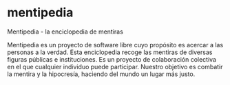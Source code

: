 # mentipedia
Mentipedia - la enciclopedia de mentiras

Mentipedia es un proyecto de software libre cuyo propósito es acercar a las personas a la verdad. Esta enciclopedia recoge las mentiras de diversas figuras 
públicas e instituciones. Es un proyecto de colaboración colectiva en el que cualquier individuo puede participar. Nuestro objetivo es combatir la 
mentira y la hipocresía, haciendo del mundo un lugar más justo.
